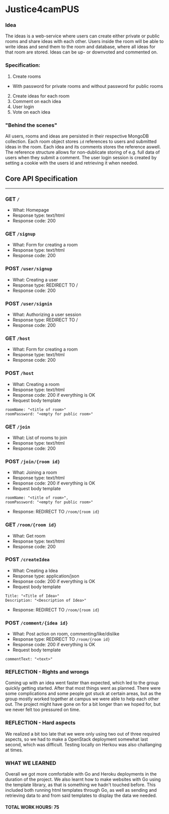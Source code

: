 # Justice4camPUS

### Idea 
The ideas is a web-service where users can create either private or public rooms and share ideas with each other. Users inside the room will be able to write ideas and send them to the room and database, where all ideas for that room are stored. Ideas can be up- or downvoted and commented on.

### Specification:
  1) Create rooms
  - With password for private rooms and without password for public rooms
  2) Create ideas for each room
  3) Comment on each idea
  4) User login
  5) Vote on each idea

### "Behind the scenes"
All users, rooms and ideas are persisted in their respective MongoDB collection. Each room object stores `id` references to users and submitted ideas in the room. Each idea and its comments stores the reference aswell. The reference structure allows for non-dublicate storing of e.g. full data of users when they submit a comment.
The user login session is created by setting a cookie with the users id and retrieving it when needed.


## Core API Specification
___
### GET `/`
* What: Homepage
* Response type: text/html
* Response code: 200

### GET `/signup`
* What: Form for creating a room
* Response type: text/html
* Response code: 200

### POST `/user/signup`
* What: Creating a user
* Response type: REDIRECT TO /
* Response code: 200

### POST `/user/signin`
* What: Authorizing a user session
* Response type: REDIRECT TO /
* Response code: 200

### GET `/host`
* What: Form for creating a room
* Response type: text/html
* Response code: 200

### POST `/host`
* What: Creating a room
* Response type: text/html
* Response code: 200 if everything is OK
* Request body template

```
roomName: "<title of room>"
roomPassword: "<empty for public room>"
```

### GET `/join`
* What: List of rooms to join
* Response type: text/html
* Response code: 200


### POST `/join/{room id}`
* What: Joining a room
* Response type: text/html
* Response code: 200 if everything is OK
* Request body template

```
roomName: "<title of room>",
roomPassword: "<empty for public room>"
```

* Response: REDIRECT TO `/room/{room id}`


### GET `/room/{room id}`
* What: Get room
* Response type: text/html
* Response code: 200


### POST `/createIdea`
* What: Creating a Idea
* Response type: application/json
* Response code: 200 if everything is OK
* Request body template

```
Title: "<Title of Idea>"
Description: "<Description of Idea>"
```

* Response: REDIRECT TO `/room/{room id}`


### POST `/comment/{idea id}`

* What: Post action on room, commenting/like/dislike
* Response type: REDIRECT TO `/room/{room id}`
* Response code: 200 if everything is OK
* Request body template

```
commentText: "<text>"
```

### REFLECTION - Rights and wrongs

Coming up with an idea went faster than expected, which led to the group quickly getting started. After that most things went as planned. There were some complications and some people got stuck at certain areas, but as the group mostly worked together at campus we were able to help each other out. The project might have gone on for a bit longer than we hoped for, but we never felt too pressured on time. 

### REFLECTION - Hard aspects

We realized a bit too late that we were only using two out of three required aspects, so we had to make a OpenStack deployment somewhat last second, which was difficult. Testing locally on Herkou was also challanging at times. 

### WHAT WE LEARNED

Overall we got more comfortable with Go and Heroku deployments in the duration of the project. We also learnt how to make websites with Go using the template library, as that is something we hadn't touched before. This included both running html templates through Go, as well as sending and retrieving data to and from said templates to display the data we needed. 

#### TOTAL WORK HOURS: 75
